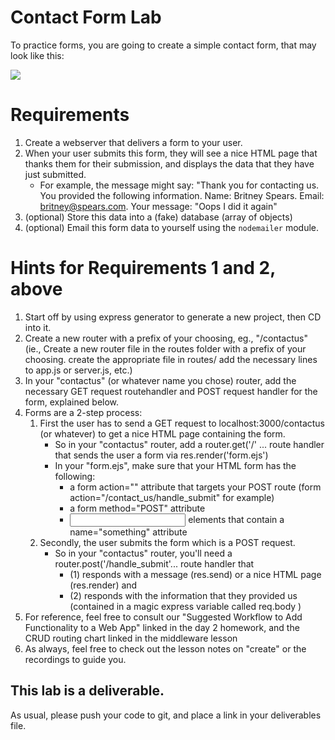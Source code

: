 # Contact Form Lab

To practice forms, you are going to create a simple contact form, that may look like this:

<img src="https://hackernoon.com/hn-images/0*ZAyh1wiEdgL6tzlB.png" >

# Requirements

1. Create a webserver that delivers a form to your user.
2. When your user submits this form, they will see a nice HTML page that thanks them for their submission, and displays the data that they have just submitted.
    - For example, the message might say: "Thank you for contacting us. You provided the following information. Name: Britney Spears. Email: britney@spears.com. Your message: "Oops I did it again"
3. (optional) Store this data into a (fake) database (array of objects)
4. (optional) Email this form data to yourself using the ```nodemailer``` module.

# Hints for Requirements 1 and 2, above

1. Start off by using express generator to generate a new project, then CD into it.
2. Create a new router with a prefix of your choosing, eg., "/contactus" (ie., Create a new router file in the routes folder with a prefix of your choosing. create the appropriate file in routes/ add the necessary lines to app.js or server.js, etc.)
3. In your "contactus" (or whatever name you chose) router, add the necessary GET request routehandler and POST request handler for the form, explained below.
4. Forms are a 2-step process:
    1. First the user has to send a GET request to localhost:3000/contactus (or whatever) to get a nice HTML page containing the form.
        - So in your "contactus" router, add a router.get('/' ... route handler that sends the user a form via res.render('form.ejs')
        - In your "form.ejs", make sure that your HTML form has the following:
            - a form action="" attribute that targets your POST route (form action="/contact_us/handle_submit" for example)
            - a form method="POST" attribute
            - <input> elements that contain a name="something" attribute
    2. Secondly, the user submits the form which is a POST request.
        - So in your "contactus" router, you'll need a router.post('/handle_submit'... route handler that 
            - (1) responds with a message (res.send) or a nice HTML page (res.render) and 
            - (2) responds with the information that they provided us (contained in a magic express variable called req.body )
  3. For reference, feel free to consult our "Suggested Workflow to Add Functionality to a Web App" linked in the day 2 homework, and the CRUD routing chart linked in the middleware lesson
5. As always, feel free to check out the lesson notes on "create" or the recordings to guide you.
  




## This lab is a deliverable.

As usual, please push your code to git, and place a link in your deliverables file.
